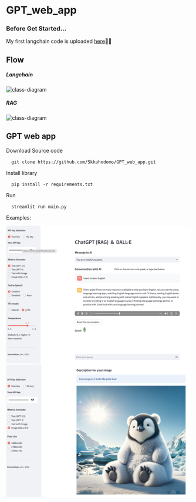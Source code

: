 # GPT_web_app
### Before Get Started...
My first langchain code is uploaded [here](https://github.com/Skkuhodomo/Chat-GPT-Anecdote-Maker)🦜🔗
## Flow
##### Langchain
![class-diagram](http://www.plantuml.com/plantuml/proxy?src=https://raw.githubusercontent.com/Skkuhodomo/langchain_GPT_web_appy/main/diagram/sequence.puml) 

##### RAG
![class-diagram](http://www.plantuml.com/plantuml/proxy?src=https://raw.githubusercontent.com/Skkuhodomo/langchain_GPT_web_appy/main/diagram/RAG.puml) 

## GPT web app


Download Source code 
```
  git clone https://github.com/Skkuhodomo/GPT_web_app.git
```
</pre>

Install library
```
  pip install -r requirements.txt
```
Run
```
  streamlit run main.py
```
Examples: 

![preview](images/1.jpg)
![preview](images/2.png)



